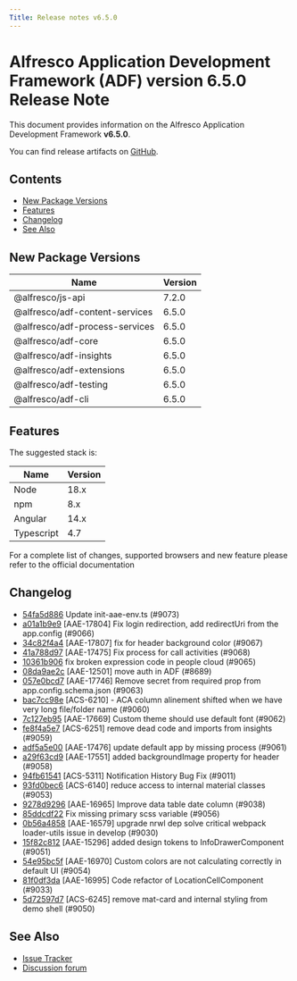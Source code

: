 ```yaml
---
Title: Release notes v6.5.0
---
```


# Alfresco Application Development Framework (ADF) version 6.5.0 Release Note

This document provides information on the Alfresco Application Development Framework **v6.5.0**.

You can find release artifacts on [GitHub](https://github.com/Alfresco/alfresco-ng2-components/releases/tag/6.5.0).

## Contents

- [New Package Versions](#new-package-versions)
- [Features](#features)
- [Changelog](#changelog)
- [See Also](#see-also)

## New Package Versions

| Name                           | Version |
|--------------------------------|---------|
| @alfresco/js-api               | 7.2.0   |
| @alfresco/adf-content-services | 6.5.0   |
| @alfresco/adf-process-services | 6.5.0   |
| @alfresco/adf-core             | 6.5.0   |
| @alfresco/adf-insights         | 6.5.0   |
| @alfresco/adf-extensions       | 6.5.0   |
| @alfresco/adf-testing          | 6.5.0   |
| @alfresco/adf-cli              | 6.5.0   |

## Features

The suggested stack is:

| Name       | Version |
|------------|---------|
| Node       | 18.x    |
| npm        | 8.x     |
| Angular    | 14.x    |
| Typescript | 4.7     |

For a complete list of changes, supported browsers and new feature please refer to the official documentation

## Changelog

- [54fa5d886](https://github.com/Alfresco/alfresco-ng2-components/commit/54fa5d886) Update init-aae-env.ts (#9073)
- [a01a1b9e9](https://github.com/Alfresco/alfresco-ng2-components/commit/a01a1b9e9) [AAE-17804] Fix login redirection, add redirectUri from the app.config (#9066)
- [34c82f4a4](https://github.com/Alfresco/alfresco-ng2-components/commit/34c82f4a4) [AAE-17807] fix for header background color (#9067)
- [41a788d97](https://github.com/Alfresco/alfresco-ng2-components/commit/41a788d97) [AAE-17475] Fix process for call activities (#9068)
- [10361b906](https://github.com/Alfresco/alfresco-ng2-components/commit/10361b906) fix broken expression code in people cloud (#9065)
- [08da9ae2c](https://github.com/Alfresco/alfresco-ng2-components/commit/08da9ae2c) [AAE-12501] move auth in ADF  (#8689)
- [057e0bcd7](https://github.com/Alfresco/alfresco-ng2-components/commit/057e0bcd7) [AAE-17746] Remove secret from required prop from app.config.schema.json (#9063)
- [bac7cc98e](https://github.com/Alfresco/alfresco-ng2-components/commit/bac7cc98e) [ACS-6210] - ACA column alinement shifted when we have very long file/folder name (#9060)
- [7c127eb95](https://github.com/Alfresco/alfresco-ng2-components/commit/7c127eb95) [AAE-17669] Custom theme should use default font (#9062)
- [fe8f4a5e7](https://github.com/Alfresco/alfresco-ng2-components/commit/fe8f4a5e7) [ACS-6251] remove dead code and imports from insights (#9059)
- [adf5a5e00](https://github.com/Alfresco/alfresco-ng2-components/commit/adf5a5e00) [AAE-17476] update default app by missing process (#9061)
- [a29f63cd9](https://github.com/Alfresco/alfresco-ng2-components/commit/a29f63cd9) [AAE-17551] added backgroundImage property for header (#9058)
- [94fb61541](https://github.com/Alfresco/alfresco-ng2-components/commit/94fb61541) [ACS-5311] Notification History Bug Fix (#9011)
- [93fd0bec6](https://github.com/Alfresco/alfresco-ng2-components/commit/93fd0bec6) [ACS-6140] reduce access to internal material classes (#9053)
- [9278d9296](https://github.com/Alfresco/alfresco-ng2-components/commit/9278d9296) [AAE-16965] Improve data table date column (#9038)
- [85ddcdf22](https://github.com/Alfresco/alfresco-ng2-components/commit/85ddcdf22) Fix missing primary scss variable (#9056)
- [0b56a4858](https://github.com/Alfresco/alfresco-ng2-components/commit/0b56a4858) [AAE-16579] upgrade nrwl dep solve critical  webpack loader-utils issue in develop (#9030)
- [15f82c812](https://github.com/Alfresco/alfresco-ng2-components/commit/15f82c812) [AAE-15296] added design tokens to InfoDrawerComponent (#9051)
- [54e95bc5f](https://github.com/Alfresco/alfresco-ng2-components/commit/54e95bc5f) [AAE-16970] Custom colors are not calculating correctly in default UI (#9054)
- [81f0df3da](https://github.com/Alfresco/alfresco-ng2-components/commit/81f0df3da) [AAE-16995] Code refactor of LocationCellComponent (#9033)
- [5d72597d7](https://github.com/Alfresco/alfresco-ng2-components/commit/5d72597d7) [ACS-6245] remove mat-card and internal styling from demo shell (#9050)

## See Also

- [Issue Tracker](https://github.com/Alfresco/alfresco-ng2-components/issues/new)
- [Discussion forum](http://gitter.im/Alfresco/alfresco-ng2-components)
